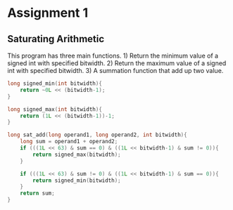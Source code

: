 # Assignment 1

## Saturating Arithmetic
This program has three main functions. 1) Return the minimum value of a signed int with specified bitwidth. 2) Return the maximum value of a signed int with specified bitwidth. 3) A summation function that add up two value.

```c
long signed_min(int bitwidth){
    return ~0L << (bitwidth-1);
}
```

```c
long signed_max(int bitwidth){
    return (1L << (bitwidth-1))-1; 
}
```

```c
long sat_add(long operand1, long operand2, int bitwidth){
    long sum = operand1 + operand2;
    if (((1L << 63) & sum == 0) & ((1L << bitwidth-1) & sum != 0)){
        return signed_max(bitwidth);
    }

    if (((1L << 63) & sum != 0) & ((1L << bitwidth-1) & sum == 0)){
        return signed_min(bitwidth);
    }
    return sum;
}
```